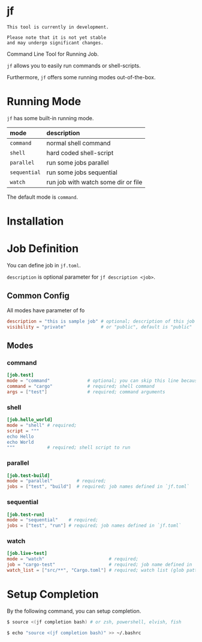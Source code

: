 # jf

```
This tool is currently in development.

Please note that it is not yet stable
and may undergo significant changes.
```

Command Line Tool for Running Job.

`jf` allows you to easily run commands or shell-scripts.

Furthermore, `jf` offers some running modes out-of-the-box.

# Running Mode

`jf` has some built-in running mode.

| mode         | description                         |
| :----------- | :---------------------------------- |
| `command`    | normal shell command                |
| `shell`      | hard coded shell-script             |
| `parallel`   | run some jobs parallel              |
| `sequential` | run some jobs sequential            |
| `watch`      | run job with watch some dir or file |

The default mode is `command`.

# Installation

# Job Definition

You can define job in `jf.toml`.

`description` is optional parameter for `jf description <job>`.

## Common Config

All modes have parameter of fo

```toml
description = "this is sample job" # optional; description of this job for `jf description <job>`
visibility = "private"             # or "public", default is "public"
```

## Modes

### command

```toml
[job.test]
mode = "command"              # optional; you can skip this line because default mode is "command"
command = "cargo"             # required; shell command
args = ["test"]               # required; command arguments
```

### shell

```toml
[job.hello_world]
mode = "shell" # required;
script = """
echo Hello
echo World
"""            # required; shell script to run
```

### parallel

```toml
[job.test-build]
mode = "parallel"         # required;
jobs = ["test", "build"]  # required; job names defined in `jf.toml`
```

### sequential

```toml
[job.test-run]
mode = "sequential"    # required;
jobs = ["test", "run"] # required; job names defined in `jf.toml`
```

### watch

```toml
[job.live-test]
mode = "watch"                        # required;
job = "cargo-test"                    # required; job name defined in `jf.toml`
watch_list = ["src/**", "Cargo.toml"] # required; watch list (glob pattern)
```

# Setup Completion

By the following command, you can setup completion.

```bash
$ source <(jf completion bash) # or zsh, powershell, elvish, fish
```

```bash
$ echo "source <(jf completion bash)" >> ~/.bashrc
```

